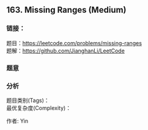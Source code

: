 ## 163. Missing Ranges (Medium)

### **链接**：
题目：https://leetcode.com/problems/missing-ranges  
题解：https://github.com/JianghanLi/LeetCode

### **题意**



### **分析**  
题目类别(Tags)：  
最优复杂度(Complexity)：  



作者: Yin
